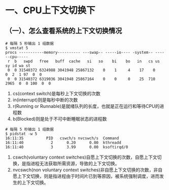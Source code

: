 # 一、CPU上下文切换下
## （一）、怎么查看系统的上下文切换情况
```
# 每隔 5 秒输出 1 组数据
$ vmstat 5
procs -----------memory---------- ---swap-- -----io---- -system-- ------cpu-----
 r  b   swpd   free   buff  cache   si   so    bi    bo   in   cs us sy id wa st
 0  0 31540372 6324988 3041948 25867132    0    1     4    17    0    0  2  1 97  0  0
 0  0 31540372 6319036 3041948 25867164    0    0     0    25  710 2965  0  0 100  0  0
```
1. cs(context switch)是每秒上下文切换的次数
2. in(interrupt)则是每秒中断的次数
3. r(Running or Runnable)是就绪队列的长度，也就是正在运行和等待CPU的进程数
4. b(Blocked)则是处于不可中断睡眠状态的进程数

```
# 每隔 5 秒输出 1 组数据
$ pidstat -w 5
16:11:35          PID   cswch/s nvcswch/s  Command
16:11:40            2      0.20      0.00  kthreadd
16:11:40            3      3.99      0.00  ksoftirqd/0
```
1. cswch(voluntary context switches)自愿上下文切换的次数，自愿上下文切换，是指进程无法获取所需资源，导致的上下文切换。
2. nvcswch(non voluntary context switches)非自愿上下文切换的次数，非自愿上下文切换，则是指进程由于时间片已到等原因，被系统强制调度，进而发生的上下文切换。